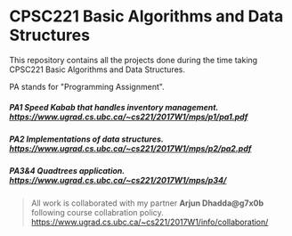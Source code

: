 # CPSC221 Basic Algorithms and Data Structures
This repository contains all the projects done during the time taking CPSC221 Basic Algorithms and Data Structures.

PA stands for "Programming Assignment".

##### PA1 Speed Kabab that handles inventory management. https://www.ugrad.cs.ubc.ca/~cs221/2017W1/mps/p1/pa1.pdf

##### PA2 Implementations of data structures. https://www.ugrad.cs.ubc.ca/~cs221/2017W1/mps/p2/pa2.pdf

##### PA3&4 Quadtrees application. https://www.ugrad.cs.ubc.ca/~cs221/2017W1/mps/p34/

>All work is collaborated with my partner **Arjun Dhadda@g7x0b** following course collabration policy. 
https://www.ugrad.cs.ubc.ca/~cs221/2017W1/info/collaboration/
